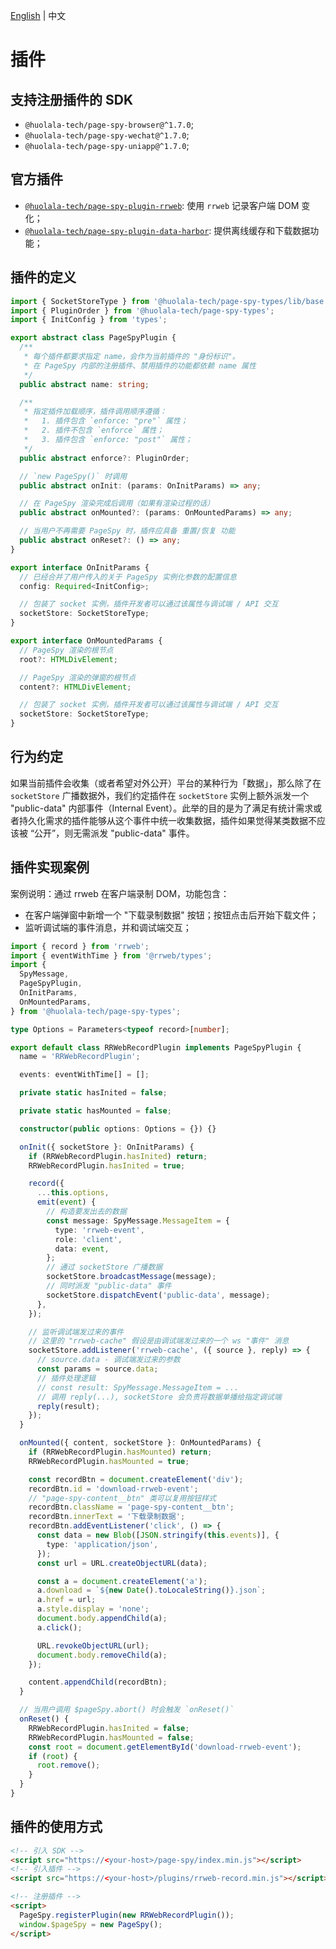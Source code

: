 [English](./plugin.md) | 中文

# 插件

## 支持注册插件的 SDK

- `@huolala-tech/page-spy-browser@^1.7.0`;
- `@huolala-tech/page-spy-wechat@^1.7.0`;
- `@huolala-tech/page-spy-uniapp@^1.7.0`;

## 官方插件

- [`@huolala-tech/page-spy-plugin-rrweb`](../packages/page-spy-plugin-rrweb): 使用 `rrweb` 记录客户端 DOM 变化；
- [`@huolala-tech/page-spy-plugin-data-harbor`](../packages/page-spy-plugin-data-harbor): 提供离线缓存和下载数据功能；

## 插件的定义

```ts
import { SocketStoreType } from '@huolala-tech/page-spy-types/lib/base';
import { PluginOrder } from '@huolala-tech/page-spy-types';
import { InitConfig } from 'types';

export abstract class PageSpyPlugin {
  /**
   * 每个插件都要求指定 name，会作为当前插件的 "身份标识"。
   * 在 PageSpy 内部的注册插件、禁用插件的功能都依赖 name 属性
   */
  public abstract name: string;

  /**
   * 指定插件加载顺序，插件调用顺序遵循：
   *   1. 插件包含 `enforce: "pre"` 属性；
   *   2. 插件不包含 `enforce` 属性；
   *   3. 插件包含 `enforce: "post"` 属性；
   */
  public abstract enforce?: PluginOrder;

  // `new PageSpy()` 时调用
  public abstract onInit: (params: OnInitParams) => any;

  // 在 PageSpy 渲染完成后调用（如果有渲染过程的话）
  public abstract onMounted?: (params: OnMountedParams) => any;

  // 当用户不再需要 PageSpy 时，插件应具备 重置/恢复 功能
  public abstract onReset?: () => any;
}

export interface OnInitParams {
  // 已经合并了用户传入的关于 PageSpy 实例化参数的配置信息
  config: Required<InitConfig>;

  // 包装了 socket 实例，插件开发者可以通过该属性与调试端 / API 交互
  socketStore: SocketStoreType;
}

export interface OnMountedParams {
  // PageSpy 渲染的根节点
  root?: HTMLDivElement;

  // PageSpy 渲染的弹窗的根节点
  content?: HTMLDivElement;

  // 包装了 socket 实例，插件开发者可以通过该属性与调试端 / API 交互
  socketStore: SocketStoreType;
}
```

## 行为约定

如果当前插件会收集（或者希望对外公开）平台的某种行为「数据」，那么除了在 `socketStore` 广播数据外，我们约定插件在 `socketStore` 实例上额外派发一个 "public-data" 内部事件（Internal Event）。此举的目的是为了满足有统计需求或者持久化需求的插件能够从这个事件中统一收集数据，插件如果觉得某类数据不应该被 “公开”，则无需派发 "public-data" 事件。

## 插件实现案例

案例说明：通过 rrweb 在客户端录制 DOM，功能包含：

- 在客户端弹窗中新增一个 "下载录制数据" 按钮；按钮点击后开始下载文件；
- 监听调试端的事件消息，并和调试端交互；

```ts
import { record } from 'rrweb';
import { eventWithTime } from '@rrweb/types';
import {
  SpyMessage,
  PageSpyPlugin,
  OnInitParams,
  OnMountedParams,
} from '@huolala-tech/page-spy-types';

type Options = Parameters<typeof record>[number];

export default class RRWebRecordPlugin implements PageSpyPlugin {
  name = 'RRWebRecordPlugin';

  events: eventWithTime[] = [];

  private static hasInited = false;

  private static hasMounted = false;

  constructor(public options: Options = {}) {}

  onInit({ socketStore }: OnInitParams) {
    if (RRWebRecordPlugin.hasInited) return;
    RRWebRecordPlugin.hasInited = true;

    record({
      ...this.options,
      emit(event) {
        // 构造要发出去的数据
        const message: SpyMessage.MessageItem = {
          type: 'rrweb-event',
          role: 'client',
          data: event,
        };
        // 通过 socketStore 广播数据
        socketStore.broadcastMessage(message);
        // 同时派发 "public-data" 事件
        socketStore.dispatchEvent('public-data', message);
      },
    });

    // 监听调试端发过来的事件
    // 这里的 "rrweb-cache" 假设是由调试端发过来的一个 ws "事件" 消息
    socketStore.addListener('rrweb-cache', ({ source }, reply) => {
      // source.data - 调试端发过来的参数
      const params = source.data;
      // 插件处理逻辑
      // const result: SpyMessage.MessageItem = ...
      // 调用 reply(...), socketStore 会负责将数据单播给指定调试端
      reply(result);
    });
  }

  onMounted({ content, socketStore }: OnMountedParams) {
    if (RRWebRecordPlugin.hasMounted) return;
    RRWebRecordPlugin.hasMounted = true;

    const recordBtn = document.createElement('div');
    recordBtn.id = 'download-rrweb-event';
    // "page-spy-content__btn" 类可以复用按钮样式
    recordBtn.className = 'page-spy-content__btn';
    recordBtn.innerText = '下载录制数据';
    recordBtn.addEventListener('click', () => {
      const data = new Blob([JSON.stringify(this.events)], {
        type: 'application/json',
      });
      const url = URL.createObjectURL(data);

      const a = document.createElement('a');
      a.download = `${new Date().toLocaleString()}.json`;
      a.href = url;
      a.style.display = 'none';
      document.body.appendChild(a);
      a.click();

      URL.revokeObjectURL(url);
      document.body.removeChild(a);
    });

    content.appendChild(recordBtn);
  }

  // 当用户调用 $pageSpy.abort() 时会触发 `onReset()`
  onReset() {
    RRWebRecordPlugin.hasInited = false;
    RRWebRecordPlugin.hasMounted = false;
    const root = document.getElementById('download-rrweb-event');
    if (root) {
      root.remove();
    }
  }
}
```

## 插件的使用方式

```html
<!-- 引入 SDK -->
<script src="https://<your-host>/page-spy/index.min.js"></script>
<!-- 引入插件 -->
<script src="https://<your-host>/plugins/rrweb-record.min.js"></script>

<!-- 注册插件 -->
<script>
  PageSpy.registerPlugin(new RRWebRecordPlugin());
  window.$pageSpy = new PageSpy();
</script>
```
